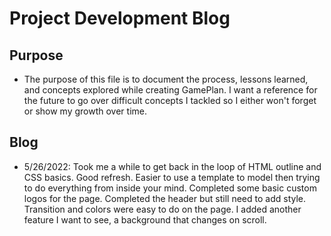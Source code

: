# Project Development Blog

## Purpose

- The purpose of this file is to document the process, lessons learned, and concepts explored while creating GamePlan. I want a reference for the future to go over difficult concepts I tackled so I either won't forget or show my growth over time.

## Blog

- 5/26/2022: Took me a while to get back in the loop of HTML outline and CSS basics. Good refresh. Easier to use a template to model then trying to do everything from inside your mind. Completed some basic custom logos for the page. Completed the header but still need to add style. Transition and colors were easy to do on the page. I added another feature I want to see, a background that changes on scroll.
